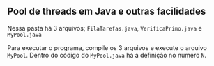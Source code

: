 ## Pool de threads em Java e outras facilidades

Nessa pasta há 3 arquivos; `FilaTarefas.java`, `VerificaPrimo.java` e `MyPool.java` 

Para executar o programa, compile os 3 arquivos e execute o arquivo `MyPool`. Dentro do código do `MyPool.java` há a definição no numero `N`.
